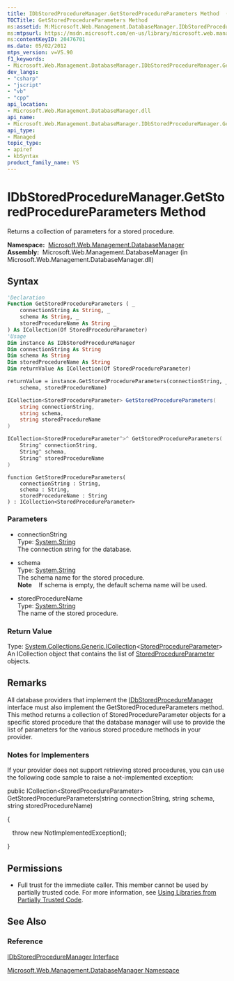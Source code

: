 ```yaml
---
title: IDbStoredProcedureManager.GetStoredProcedureParameters Method  (Microsoft.Web.Management.DatabaseManager)
TOCTitle: GetStoredProcedureParameters Method
ms:assetid: M:Microsoft.Web.Management.DatabaseManager.IDbStoredProcedureManager.GetStoredProcedureParameters(System.String,System.String,System.String)
ms:mtpsurl: https://msdn.microsoft.com/en-us/library/microsoft.web.management.databasemanager.idbstoredproceduremanager.getstoredprocedureparameters(v=VS.90)
ms:contentKeyID: 20476701
ms.date: 05/02/2012
mtps_version: v=VS.90
f1_keywords:
- Microsoft.Web.Management.DatabaseManager.IDbStoredProcedureManager.GetStoredProcedureParameters
dev_langs:
- "csharp"
- "jscript"
- "vb"
- "cpp"
api_location:
- Microsoft.Web.Management.DatabaseManager.dll
api_name:
- Microsoft.Web.Management.DatabaseManager.IDbStoredProcedureManager.GetStoredProcedureParameters
api_type:
- Managed
topic_type:
- apiref
- kbSyntax
product_family_name: VS
---
```


# IDbStoredProcedureManager.GetStoredProcedureParameters Method

Returns a collection of parameters for a stored procedure.

**Namespace:**  [Microsoft.Web.Management.DatabaseManager](microsoft-web-management-databasemanager-namespace.md)  
**Assembly:**  Microsoft.Web.Management.DatabaseManager (in Microsoft.Web.Management.DatabaseManager.dll)

## Syntax

```vb
'Declaration
Function GetStoredProcedureParameters ( _
    connectionString As String, _
    schema As String, _
    storedProcedureName As String _
) As ICollection(Of StoredProcedureParameter)
'Usage
Dim instance As IDbStoredProcedureManager
Dim connectionString As String
Dim schema As String
Dim storedProcedureName As String
Dim returnValue As ICollection(Of StoredProcedureParameter)

returnValue = instance.GetStoredProcedureParameters(connectionString, _
    schema, storedProcedureName)
```

```csharp
ICollection<StoredProcedureParameter> GetStoredProcedureParameters(
    string connectionString,
    string schema,
    string storedProcedureName
)
```

```cpp
ICollection<StoredProcedureParameter^>^ GetStoredProcedureParameters(
    String^ connectionString, 
    String^ schema, 
    String^ storedProcedureName
)
```

```jscript
function GetStoredProcedureParameters(
    connectionString : String, 
    schema : String, 
    storedProcedureName : String
) : ICollection<StoredProcedureParameter>
```

### Parameters

  - connectionString  
    Type: [System.String](https://msdn.microsoft.com/library/s1wwdcbf)  
    The connection string for the database.  

<!-- end list -->

  - schema  
    Type: [System.String](https://msdn.microsoft.com/library/s1wwdcbf)  
    The schema name for the stored procedure.  
    **Note**    If schema is empty, the default schema name will be used.  

<!-- end list -->

  - storedProcedureName  
    Type: [System.String](https://msdn.microsoft.com/library/s1wwdcbf)  
    The name of the stored procedure.  

### Return Value

Type: [System.Collections.Generic.ICollection](https://msdn.microsoft.com/library/92t2ye13)\<[StoredProcedureParameter](storedprocedureparameter-class-microsoft-web-management-databasemanager.md)\>  
An ICollection object that contains the list of [StoredProcedureParameter](storedprocedureparameter-class-microsoft-web-management-databasemanager.md) objects.  

## Remarks

All database providers that implement the [IDbStoredProcedureManager](idbstoredproceduremanager-interface-microsoft-web-management-databasemanager.md) interface must also implement the GetStoredProcedureParameters method. This method returns a collection of StoredProcedureParameter objects for a specific stored procedure that the database manager will use to provide the list of parameters for the various stored procedure methods in your provider.

### 

### Notes for Implementers

If your provider does not support retrieving stored procedures, you can use the following code sample to raise a not-implemented exception:

public ICollection\<StoredProcedureParameter\> GetStoredProcedureParameters(string connectionString, string schema, string storedProcedureName)

{

   throw new NotImplementedException();

}

## Permissions

  - Full trust for the immediate caller. This member cannot be used by partially trusted code. For more information, see [Using Libraries from Partially Trusted Code](https://msdn.microsoft.com/library/8skskf63).

## See Also

### Reference

[IDbStoredProcedureManager Interface](idbstoredproceduremanager-interface-microsoft-web-management-databasemanager.md)

[Microsoft.Web.Management.DatabaseManager Namespace](microsoft-web-management-databasemanager-namespace.md)

